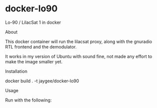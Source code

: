 # docker-lo90
Lo-90 / LilacSat 1 in docker

About

This docker container will run the lilacsat proxy, along with the gnuradio RTL frontend and the demodulator.

It works in my version of Ubuntu with sound fine, not made any effort to make the image smaller yet. 

Installation 

docker build . -t jaygee/docker-lo90

Usage

Run with the following: 
